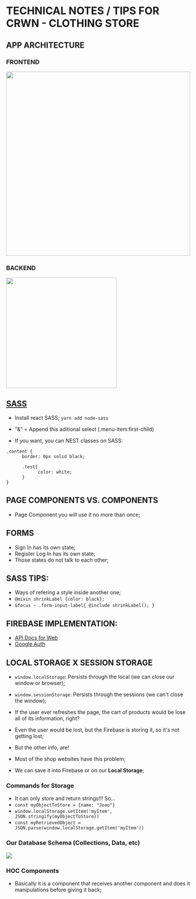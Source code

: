 # TECHNICAL NOTES / TIPS FOR CRWN - CLOTHING STORE

## APP ARCHITECTURE
### FRONTEND
<img width="500" src="https://raw.githubusercontent.com/jvlessa/React--Zero-To-Mastery/master/readmes/media/crwn-fronted.jpg">

### BACKEND
<img width="300" src="https://raw.githubusercontent.com/jvlessa/React--Zero-To-Mastery/master/readmes/media/crwn-backend.jpg">

## [SASS](https://sass-lang.com/install)
- Install react SASS;
``yarn add node-sass``

- "&" = Append this aditional select (.menu-item:first-child)
- If you want, you can NEST classes on SASS:
```
.content {
      border: 0px solid black;

      .test{
            color: white;
      }
}
```
## PAGE COMPONENTS VS. COMPONENTS
- Page Component you will use it no more than once;

## FORMS
- Sign In has its own state;
- Register Log In has its own state;
- Those states do not talk to each other;

## SASS TIPS:
- Ways of refering a style inside another one;
- ``@mixin shrinkLabel {color: black};``
- ``&focus ~ .form-input-label{ @include shrinkLabel(); }``

## FIREBASE IMPLEMENTATION:
- [API Docs for Web](https://firebase.google.com/docs/auth/web/)
- [Google Auth](https://firebase.google.com/docs/auth/web/google-signin)


## LOCAL STORAGE X SESSION STORAGE
- ``window.localStorage``: Persists through the local (we can close our window or browser);
- ``window.sessionStorage``: Persists through the sessions (we can't close the window);

- If the user ever refreshes the page, the cart of products would be lose all of its information, right?
- Even the user would be lost, but the Firebase is storing it, so it's not getting lost;
- But the other info, are!
- Most of the shop websites have this problem;
- We can save it into Firebase or on our <b>Local Storage</b>;

### Commands for Storage
- It can only store and return strings!!! So...
- ``const myObjectToStore = {name: "Joao"}``
- ``window.localStorage.setItem('myItem', JSON.stringify(myObjectToStore))``
- ``const myRetrievedObject = JSON.parse(window.localStorage.getItem('myItem'))``

### Our Database Schema (Collections, Data, etc)
<img src="https://raw.githubusercontent.com/jvlessa/React--Zero-To-Mastery/master/readmes/media/crwn-store-shop-db.jpg">

### HOC Components
- Basically it is a component that receives another component and does it manipulations before giving it back;